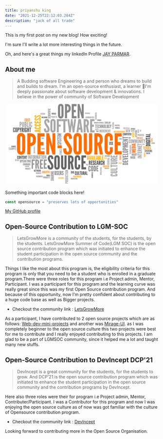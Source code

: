 ```yaml
---
title: priyanshu king
date: "2021-12-25T22:12:03.284Z"
description: "jack of all trade"
---
```


This is my first post on my new blog! How exciting!

I'm sure I'll write a lot more interesting things in the future.

Oh, and here's a great things my linkedIn Profile
[JAY PARMAR](https://www.linkedin.com/in/jay-parmar-3755501a1/).

## About me

> A Budding software Engineering a and person who dreams to build and builds to dream.
> I'm an open-source enthusiast, a learner 📕I'm deeply passionate about software development & innovations. 
>I believe in the power of community of Software Development

![opensource](./opensource.png)

Something important code blocks here!

```js
const opensource = "preserves lots of opportunities"
```

[My GitHub profile](https://github.com/jay-2000)


## Open-Source Contribution to LGM-SOC

>LetsGrowMore is a community of the students, for the students, by the students. LetsGrowMore Summer of Code(LGM SOC) is the open source contribution program which was initiated to enhance the student participation in the open source community and the contribution programs.


Things I like the most about this program is, the eligibility criteria for this program is only that you need to be a student who is enrolled in a graduate program.There were three roles for this program i.e Project admin, Mentor, Participant. I was a participant for this program and the learning curve was really great since this was my first Open Source contribution program. And because of this opportunity, now I'm pretty confident about contributing to a huge code base as well as Bigger projects.

- Checkout the community link : [LetsGrowMore](https://letsgrowmore.in/)

As a participant, I have contributed to 2 open source projects which are as follows: [Web-dev-mini-projects](https://github.com/Ayushparikh-code/Web-dev-mini-projects) and another was [Mirage-UI](https://github.com/ALPHAVIO/Mirage-UI). as I was completely beginner to the open source culture this two projects were best for me to contribute and I really enjoyed contributing to this projects. I am glad to be a part of LGMSOC community, since it helped me a lot and taught many new stuffs.


## Open-Source Contribution to DevIncept DCP'21

>DevIncept is a great community for the students, for the students to grow. And DCP'21 is the open source contribution program which was initiated to enhance the student participation in the open source community and the contribution programs by DevIncept.


Here also three roles were their for program i.e Project admin, Mentor, Contributer/Participant. I was a Contributor for this program and now I was enjoying the open source culture as of now was got familiar with the culture of Opensource contribution program.

- Checkout the community link : [DevIncept](https://devincept.codes/projects.html)


Looking forward to contributing more in the Open Source Organisation.

<!---
This is a paragraph

> Lorem ipsum dolor sit amet, consectetuer adipiscing elit. Aliquam hendrerit mi posuere lectus. Vestibulum enim wisi, viverra nec, fringilla in, laoreet vitae, risus.

    > Lorem ipsum dolor sit amet, consectetuer adipiscing elit. Aliquam hendrerit mi posuere lectus. Vestibulum enim wisi, viverra nec, fringilla in, laoreet vitae, risus.

> ## This is a header.
>
> 1. This is the first list item.
> 2. This is the second list item.
>
> Here's some example code:
>
>     Markdown.generate();

    > ## This is a header.
    > 1. This is the first list item.
    > 2. This is the second list item.
    >
    > Here's some example code:
    >
    >     Markdown.generate();

- `code goes` here in this line
- **bold** goes here


1. Buy flour and salt
1. Mix together with water
1. Bake

```markdown
1. Buy flour and salt
1. Mix together with water
1. Bake
```

1. `code goes` here in this line
1. **bold** goes here

```markdown
1. `code goes` here in this line
1. **bold** goes here
```

Paragraph:

    Code

 

    Paragraph:

        Code

---

---

---

---

---

    * * *

    ***

    *****

    - - -

    ---------------------------------------

This is [an example](http://example.com "Example") link.

[This link](http://example.com) has no title attr.

This is [an example][id] reference-style link.

[id]: http://example.com "Optional Title"

    This is [an example](http://example.com "Example") link.

    [This link](http://example.com) has no title attr.

    This is [an example] [id] reference-style link.

    [id]: http://example.com "Optional Title"

_single asterisks_

_single underscores_

**double asterisks**

**double underscores**

    *single asterisks*

    _single underscores_

    **double asterisks**

    __double underscores__

This paragraph has some `code` in it.

    This paragraph has some `code` in it.

![Alt Text](https://placehold.it/200x50 "Image Title")

    ![Alt Text](https://placehold.it/200x50 "Image Title")
-->